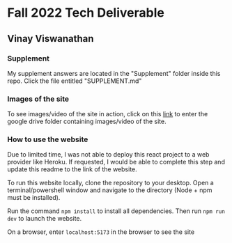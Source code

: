 # Fall 2022 Tech Deliverable

## Vinay Viswanathan

### Supplement

My supplement answers are located in the "Supplement" folder inside this repo. Click the file entitled "SUPPLEMENT.md"

### Images of the site

To see images/video of the site in action, click on this [link](https://drive.google.com/drive/folders/1o_iVpiXDocETW_yLv-0vQ5i1OcC8IzfX?usp=sharing) to enter the google drive folder containing images/video of the site.

### How to use the website

Due to limited time, I was not able to deploy this react project to a web provider like Heroku. If requested, I would be able to complete this step and update this readme to the link of the website.

To run this website locally, clone the repository to your desktop. Open a terminal/powershell window and navigate to the directory (Node + npm must be installed).

Run the command `npm install` to install all dependencies. Then run `npm run dev` to launch the website.

On a browser, enter `localhost:5173` in the browser to see the site
